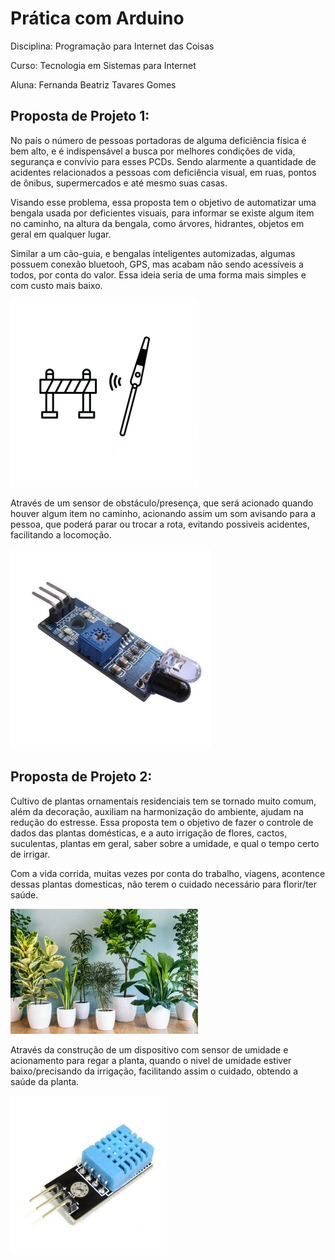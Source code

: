 # Prática com Arduino
Disciplina: Programação para Internet das Coisas

Curso: Tecnologia em Sistemas para Internet

Aluna: Fernanda Beatriz Tavares Gomes

## Proposta de Projeto 1: 
No país o número de pessoas portadoras de alguma deficiência física é bem alto, e é indispensável a busca por melhores condições de vida, segurança e convívio para esses PCDs. Sendo alarmente a quantidade de acidentes relacionados a pessoas com deficiência visual, em ruas, pontos de ônibus, supermercados e até mesmo suas casas.

Visando esse problema, essa proposta tem o objetivo de automatizar uma bengala usada por deficientes visuais, para informar se existe algum item no caminho, na altura da bengala, como árvores, hidrantes, objetos em geral em qualquer lugar.

Similar a um cão-guia, e bengalas inteligentes automizadas, algumas possuem conexão bluetooh, GPS, mas acabam não sendo acessíveis a todos, por conta do valor. Essa ideia seria de uma forma mais simples e com custo mais baixo.

![Bengala com o sensor](bengalasensor.png)

Através de um sensor de obstáculo/presença, que será acionado quando houver algum item no caminho, acionando assim um som avisando para a pessoa, que poderá parar ou trocar a rota, evitando possiveis acidentes, facilitando a locomoção.

![Sensor de Obstaculos](sensorObstaculo.png)


## Proposta de Projeto 2:

Cultivo de plantas ornamentais residenciais tem se tornado muito comum, além da decoração, auxiliam na harmonização do ambiente, ajudam na redução do estresse. Essa proposta tem o objetivo de fazer o controle de dados das plantas domésticas, e a auto irrigação de flores, cactos, suculentas, plantas em geral, saber sobre a umidade, e qual o tempo certo de irrigar.

Com a vida corrida, muitas vezes por conta do trabalho, viagens, acontence dessas plantas domesticas, não terem o cuidado necessário para florir/ter saúde.

![Visão Geral](plantas.jpg)

Através da construção de um dispositivo com sensor de umidade e acionamento para regar a planta, quando o nivel de umidade estiver baixo/precisando da irrigação, facilitando assim o cuidado, obtendo a saúde da planta.

![Visão Geral](sensorumidade.jpg)






